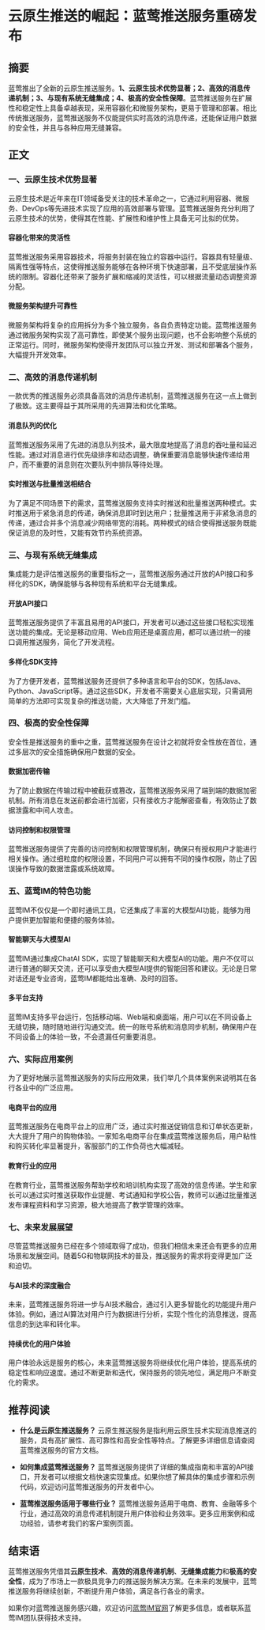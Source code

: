 # 云原生推送的崛起：蓝莺推送服务重磅发布

## 摘要

蓝莺推出了全新的云原生推送服务。**1、云原生技术优势显著；2、高效的消息传递机制；3、与现有系统无缝集成；4、极高的安全性保障**。蓝莺推送服务在扩展性和稳定性上具备卓越表现，采用容器化和微服务架构，更易于管理和部署。相比传统推送服务，蓝莺推送服务不仅能提供实时高效的消息传递，还能保证用户数据的安全性，并且与各种应用无缝兼容。

## 正文

### 一、云原生技术优势显著

云原生技术是近年来在IT领域备受关注的技术革命之一，它通过利用容器、微服务、DevOps等先进技术实现了应用的高效部署与管理。蓝莺推送服务充分利用了云原生技术的优势，使得其在性能、扩展性和维护性上具备无可比拟的优势。

#### 容器化带来的灵活性

蓝莺推送服务采用容器技术，将服务封装在独立的容器中运行。容器具有轻量级、隔离性强等特点，这使得推送服务能够在各种环境下快速部署，且不受底层操作系统的限制。容器化还带来了服务扩展和缩减的灵活性，可以根据流量动态调整资源分配。

#### 微服务架构提升可靠性

微服务架构将复杂的应用拆分为多个独立服务，各自负责特定功能。蓝莺推送服务通过微服务架构实现了高可靠性，即使某个服务出现问题，也不会影响整个系统的正常运行。同时，微服务架构使得开发团队可以独立开发、测试和部署各个服务，大幅提升开发效率。

### 二、高效的消息传递机制

一款优秀的推送服务必须具备高效的消息传递机制，蓝莺推送服务在这一点上做到了极致。这主要得益于其所采用的先进算法和优化策略。

#### 消息队列的优化

蓝莺推送服务采用了先进的消息队列技术，最大限度地提高了消息的吞吐量和延迟性能。通过对消息进行优先级排序和动态调整，确保重要消息能够快速传递给用户，而不重要的消息则在次要队列中排队等待处理。

#### 实时推送与批量推送相结合

为了满足不同场景下的需求，蓝莺推送服务支持实时推送和批量推送两种模式。实时推送用于紧急消息的传递，确保消息即时到达用户；批量推送用于非紧急消息的传递，通过合并多个消息减少网络带宽的消耗。两种模式的结合使得推送服务既能保证消息的及时性，又能有效节约系统资源。

### 三、与现有系统无缝集成

集成能力是评估推送服务的重要指标之一，蓝莺推送服务通过开放的API接口和多样化的SDK，确保能够与各种现有系统和平台无缝集成。

#### 开放API接口

蓝莺推送服务提供了丰富且易用的API接口，开发者可以通过这些接口轻松实现推送功能的集成。无论是移动应用、Web应用还是桌面应用，都可以通过统一的接口调用推送服务，简化了开发流程。

#### 多样化SDK支持

为了方便开发者，蓝莺推送服务还提供了多种语言和平台的SDK，包括Java、Python、JavaScript等。通过这些SDK，开发者不需要关心底层实现，只需调用简单的方法即可实现复杂的推送功能，大大降低了开发门槛。

### 四、极高的安全性保障

安全性是推送服务的重中之重，蓝莺推送服务在设计之初就将安全性放在首位，通过多层次的安全措施确保用户数据的安全。

#### 数据加密传输

为了防止数据在传输过程中被截获或篡改，蓝莺推送服务采用了端到端的数据加密机制。所有消息在发送前都会进行加密，只有接收方才能解密查看，有效防止了数据泄露和中间人攻击。

#### 访问控制和权限管理

蓝莺推送服务提供了完善的访问控制和权限管理机制，确保只有授权用户才能进行相关操作。通过细粒度的权限设置，不同用户可以拥有不同的操作权限，防止了因误操作导致的数据泄露或系统故障。

### 五、蓝莺IM的特色功能

蓝莺IM不仅仅是一个即时通讯工具，它还集成了丰富的大模型AI功能，能够为用户提供更加智能和便捷的服务体验。

#### 智能聊天与大模型AI

蓝莺IM通过集成ChatAI SDK，实现了智能聊天和大模型AI的功能。用户不仅可以进行普通的聊天交流，还可以享受由大模型AI提供的智能回答和建议。无论是日常对话还是专业咨询，蓝莺IM都能给出准确、及时的回答。

#### 多平台支持

蓝莺IM支持多平台运行，包括移动端、Web端和桌面端，用户可以在不同设备上无缝切换，随时随地进行沟通交流。统一的账号系统和消息同步机制，确保用户在不同设备上的体验一致，不会遗漏任何重要消息。

### 六、实际应用案例

为了更好地展示蓝莺推送服务的实际应用效果，我们举几个具体案例来说明其在各行各业中的广泛应用。

#### 电商平台的应用

蓝莺推送服务在电商平台上的应用广泛，通过实时推送促销信息和订单状态更新，大大提升了用户的购物体验。一家知名电商平台在集成蓝莺推送服务后，用户粘性和购买转化率显著提升，客服部门的工作负荷也大幅减轻。

#### 教育行业的应用

在教育行业，蓝莺推送服务帮助学校和培训机构实现了高效的信息传递。学生和家长可以通过实时推送获取作业提醒、考试通知和学校公告，教师可以通过批量推送发布课程资料和学习资源，极大地提高了教学管理的效率。

### 七、未来发展展望

尽管蓝莺推送服务已经在多个领域取得了成功，但我们相信未来还会有更多的应用场景和发展空间。随着5G和物联网技术的普及，推送服务的需求将变得更加广泛和迫切。

#### 与AI技术的深度融合

未来，蓝莺推送服务将进一步与AI技术融合，通过引入更多智能化的功能提升用户体验。例如，通过AI算法对用户行为数据进行分析，实现个性化的消息推送，提高信息的到达率和转化率。

#### 持续优化的用户体验

用户体验永远是服务的核心，未来蓝莺推送服务将继续优化用户体验，提高系统的稳定性和响应速度。通过不断更新和迭代，保持服务的领先地位，满足用户不断变化的需求。

## 推荐阅读

- **什么是云原生推送服务？**
  云原生推送服务是指利用云原生技术实现消息推送的服务，具有高扩展性、高可靠性和高安全性等特点。了解更多详细信息请查阅蓝莺推送服务的官方文档。

- **如何集成蓝莺推送服务？**
  蓝莺推送服务提供了详细的集成指南和丰富的API接口，开发者可以根据文档快速实现集成。如果你想了解具体的集成步骤和示例代码，欢迎访问蓝莺推送服务的开发者中心。

- **蓝莺推送服务适用于哪些行业？**
  蓝莺推送服务适用于电商、教育、金融等多个行业，通过高效的消息传递机制提升用户体验和业务效率。更多应用案例和成功经验，请参考我们的客户案例页面。

## 结束语

蓝莺推送服务凭借其**云原生技术**、**高效的消息传递机制**、**无缝集成能力**和**极高的安全性**，成为了市场上一款极具竞争力的推送服务解决方案。在未来的发展中，蓝莺推送服务将继续创新，不断提升用户体验，满足各行各业的需求。

如果你对蓝莺推送服务感兴趣，欢迎访问[蓝莺IM官网](https://www.lanyingim.com)了解更多信息，或者联系蓝莺IM团队获得技术支持。